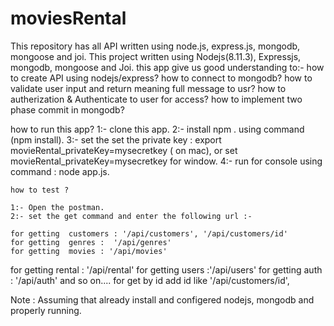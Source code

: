 # moviesRental
This repository has all  API written using node.js, express.js,  mongodb, mongoose and joi.
This project written using Nodejs(8.11.3), Expressjs, mongodb, mongoose and Joi. 
this app give us good understanding to:- 
how to create API using nodejs/express? 
how to connect to mongodb? 
how to validate user input and return meaning full message to usr? 
how to autherization & Authenticate to user for access? how to implement two phase commit in mongodb?

how to run this app?
    1:- clone this app.
    2:- install npm . using command (npm install).
    3:- set the set the private key :  export movieRental_privateKey=mysecretkey ( on mac), or  set movieRental_privateKey=mysecretkey for window.
    4:- run for console using command : node app.js.

    how to test ?

    1:- Open the postman.
    2:- set the get command and enter the following url :-

    for getting  customers : '/api/customers', '/api/customers/id'
    for getting  genres :  '/api/genres'
    for getting  movies : '/api/movies'
   for getting  rental :  '/api/rental'
    for getting  users :'/api/users'
    for getting  auth : '/api/auth'
and so on.... for get by id add id like  '/api/customers/id', 

Note : Assuming that already install and configered nodejs, mongodb and properly running.

